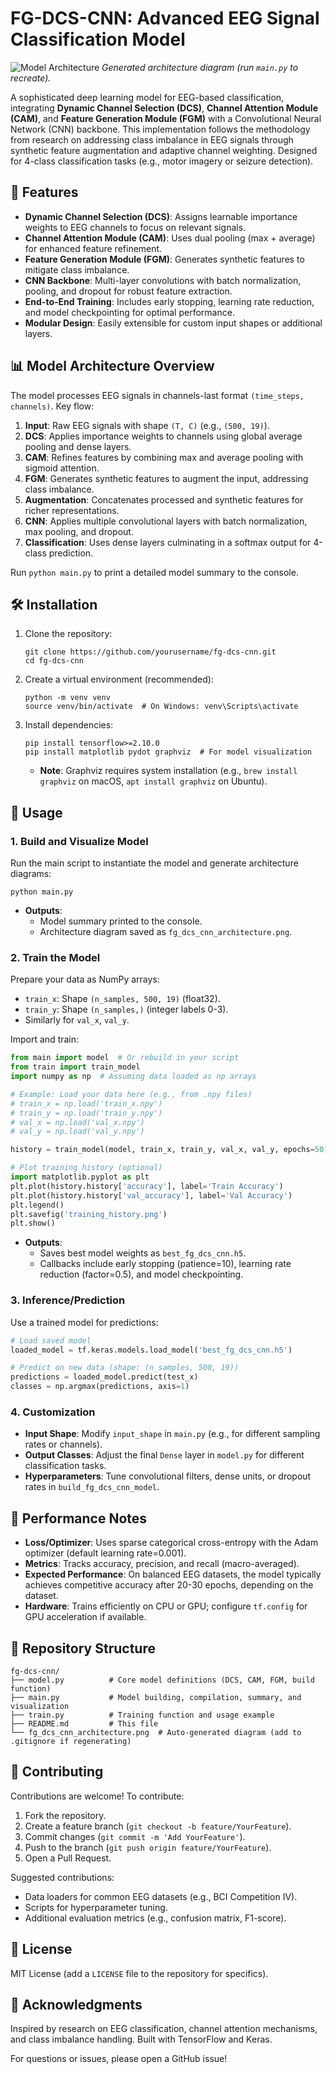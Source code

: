 # FG-DCS-CNN: Advanced EEG Signal Classification Model

![Model Architecture](fg_dcs_cnn_architecture.png)
*Generated architecture diagram (run `main.py` to recreate).*

A sophisticated deep learning model for EEG-based classification, integrating **Dynamic Channel Selection (DCS)**, **Channel Attention Module (CAM)**, and **Feature Generation Module (FGM)** with a Convolutional Neural Network (CNN) backbone. This implementation follows the methodology from research on addressing class imbalance in EEG signals through synthetic feature augmentation and adaptive channel weighting. Designed for 4-class classification tasks (e.g., motor imagery or seizure detection).

## 🚀 Features
- **Dynamic Channel Selection (DCS)**: Assigns learnable importance weights to EEG channels to focus on relevant signals.
- **Channel Attention Module (CAM)**: Uses dual pooling (max + average) for enhanced feature refinement.
- **Feature Generation Module (FGM)**: Generates synthetic features to mitigate class imbalance.
- **CNN Backbone**: Multi-layer convolutions with batch normalization, pooling, and dropout for robust feature extraction.
- **End-to-End Training**: Includes early stopping, learning rate reduction, and model checkpointing for optimal performance.
- **Modular Design**: Easily extensible for custom input shapes or additional layers.

## 📊 Model Architecture Overview
The model processes EEG signals in channels-last format `(time_steps, channels)`. Key flow:
1. **Input**: Raw EEG signals with shape `(T, C)` (e.g., `(500, 19)`).
2. **DCS**: Applies importance weights to channels using global average pooling and dense layers.
3. **CAM**: Refines features by combining max and average pooling with sigmoid attention.
4. **FGM**: Generates synthetic features to augment the input, addressing class imbalance.
5. **Augmentation**: Concatenates processed and synthetic features for richer representations.
6. **CNN**: Applies multiple convolutional layers with batch normalization, max pooling, and dropout.
7. **Classification**: Uses dense layers culminating in a softmax output for 4-class prediction.

Run `python main.py` to print a detailed model summary to the console.

## 🛠️ Installation
1. Clone the repository:
   ```
   git clone https://github.com/yourusername/fg-dcs-cnn.git
   cd fg-dcs-cnn
   ```
2. Create a virtual environment (recommended):
   ```
   python -m venv venv
   source venv/bin/activate  # On Windows: venv\Scripts\activate
   ```
3. Install dependencies:
   ```
   pip install tensorflow>=2.10.0
   pip install matplotlib pydot graphviz  # For model visualization
   ```
   - **Note**: Graphviz requires system installation (e.g., `brew install graphviz` on macOS, `apt install graphviz` on Ubuntu).

## 📖 Usage
### 1. Build and Visualize Model
Run the main script to instantiate the model and generate architecture diagrams:
```
python main.py
```
- **Outputs**: 
  - Model summary printed to the console.
  - Architecture diagram saved as `fg_dcs_cnn_architecture.png`.

### 2. Train the Model
Prepare your data as NumPy arrays:
- `train_x`: Shape `(n_samples, 500, 19)` (float32).
- `train_y`: Shape `(n_samples,)` (integer labels 0-3).
- Similarly for `val_x`, `val_y`.

Import and train:
```python
from main import model  # Or rebuild in your script
from train import train_model
import numpy as np  # Assuming data loaded as np arrays

# Example: Load your data here (e.g., from .npy files)
# train_x = np.load('train_x.npy')
# train_y = np.load('train_y.npy')
# val_x = np.load('val_x.npy')
# val_y = np.load('val_y.npy')

history = train_model(model, train_x, train_y, val_x, val_y, epochs=50, batch_size=32)

# Plot training history (optional)
import matplotlib.pyplot as plt
plt.plot(history.history['accuracy'], label='Train Accuracy')
plt.plot(history.history['val_accuracy'], label='Val Accuracy')
plt.legend()
plt.savefig('training_history.png')
plt.show()
```
- **Outputs**:
  - Saves best model weights as `best_fg_dcs_cnn.h5`.
  - Callbacks include early stopping (patience=10), learning rate reduction (factor=0.5), and model checkpointing.

### 3. Inference/Prediction
Use a trained model for predictions:
```python
# Load saved model
loaded_model = tf.keras.models.load_model('best_fg_dcs_cnn.h5')

# Predict on new data (shape: (n_samples, 500, 19))
predictions = loaded_model.predict(test_x)
classes = np.argmax(predictions, axis=1)
```

### 4. Customization
- **Input Shape**: Modify `input_shape` in `main.py` (e.g., for different sampling rates or channels).
- **Output Classes**: Adjust the final `Dense` layer in `model.py` for different classification tasks.
- **Hyperparameters**: Tune convolutional filters, dense units, or dropout rates in `build_fg_dcs_cnn_model`.

## 🔬 Performance Notes
- **Loss/Optimizer**: Uses sparse categorical cross-entropy with the Adam optimizer (default learning rate=0.001).
- **Metrics**: Tracks accuracy, precision, and recall (macro-averaged).
- **Expected Performance**: On balanced EEG datasets, the model typically achieves competitive accuracy after 20-30 epochs, depending on the dataset.
- **Hardware**: Trains efficiently on CPU or GPU; configure `tf.config` for GPU acceleration if available.

## 📂 Repository Structure
```
fg-dcs-cnn/
├── model.py          # Core model definitions (DCS, CAM, FGM, build function)
├── main.py           # Model building, compilation, summary, and visualization
├── train.py          # Training function and usage example
├── README.md         # This file
└── fg_dcs_cnn_architecture.png  # Auto-generated diagram (add to .gitignore if regenerating)
```

## 🤝 Contributing
Contributions are welcome! To contribute:
1. Fork the repository.
2. Create a feature branch (`git checkout -b feature/YourFeature`).
3. Commit changes (`git commit -m 'Add YourFeature'`).
4. Push to the branch (`git push origin feature/YourFeature`).
5. Open a Pull Request.

Suggested contributions:
- Data loaders for common EEG datasets (e.g., BCI Competition IV).
- Scripts for hyperparameter tuning.
- Additional evaluation metrics (e.g., confusion matrix, F1-score).

## 📄 License
MIT License (add a `LICENSE` file to the repository for specifics).

## 🙏 Acknowledgments
Inspired by research on EEG classification, channel attention mechanisms, and class imbalance handling. Built with TensorFlow and Keras.

For questions or issues, please open a GitHub issue!